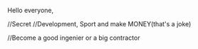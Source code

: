Hello everyone,

//<Name>Secret</Name>
//<Hobby>Development, Sport and make MONEY(that's a joke)</Hobby>

//<dream>Become a good ingenier or a big contractor</dream>
